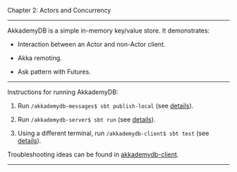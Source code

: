 Chapter 2:  Actors and Concurrency

***

AkkademyDB is a simple in-memory key/value store.  It demonstrates:

* Interaction between an Actor and non-Actor client.

* Akka remoting.

* Ask pattern with Futures.

***

Instructions for running AkkademyDB:

1) Run `/akkademydb-messages$ sbt publish-local` (see [details](akkademydb-messages/README.md)).

2) Run `/akkademydb-server$ sbt run` (see [details](akkademydb-server/README.md)).

3) Using a different terminal, run `/akkademydb-client$ sbt test` (see [details](akkademydb-client/README.md)).

Troubleshooting ideas can be found in [akkademydb-client](akkademydb-client/README.md).  

***
